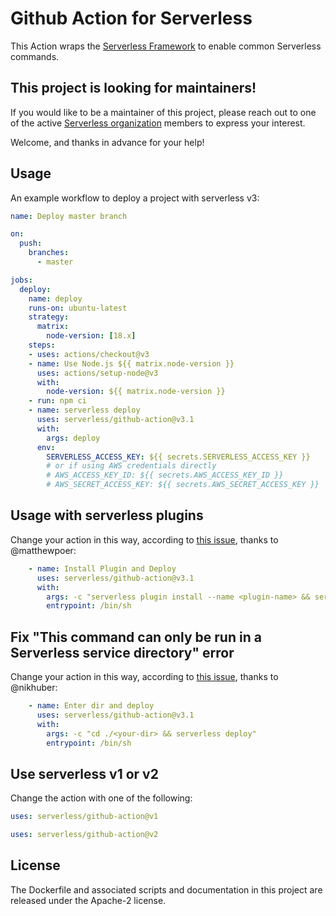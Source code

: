 # Github Action for Serverless

This Action wraps the [Serverless Framework](https://serverless.com) to enable common Serverless commands.

## This project is looking for maintainers!

If you would like to be a maintainer of this project, please reach out to one of the active [Serverless organization](https://github.com/serverless) members to express your interest.

Welcome, and thanks in advance for your help!

## Usage

An example workflow to deploy a project with serverless v3:


```yaml
name: Deploy master branch

on:
  push:
    branches:
      - master

jobs:
  deploy:
    name: deploy
    runs-on: ubuntu-latest
    strategy:
      matrix:
        node-version: [18.x]
    steps:
    - uses: actions/checkout@v3
    - name: Use Node.js ${{ matrix.node-version }}
      uses: actions/setup-node@v3
      with:
        node-version: ${{ matrix.node-version }}
    - run: npm ci
    - name: serverless deploy
      uses: serverless/github-action@v3.1
      with:
        args: deploy
      env:
        SERVERLESS_ACCESS_KEY: ${{ secrets.SERVERLESS_ACCESS_KEY }}
        # or if using AWS credentials directly
        # AWS_ACCESS_KEY_ID: ${{ secrets.AWS_ACCESS_KEY_ID }}
        # AWS_SECRET_ACCESS_KEY: ${{ secrets.AWS_SECRET_ACCESS_KEY }}
```

## Usage with serverless plugins
Change your action in this way, according to [this issue](https://github.com/serverless/github-action/issues/28), thanks to @matthewpoer:
```yaml
    - name: Install Plugin and Deploy
      uses: serverless/github-action@v3.1
      with:
        args: -c "serverless plugin install --name <plugin-name> && serverless deploy"
        entrypoint: /bin/sh
```

## Fix "This command can only be run in a Serverless service directory" error
Change your action in this way, according to [this issue](https://github.com/serverless/github-action/issues/53#issuecomment-1059839383), thanks to @nikhuber:
```yaml
    - name: Enter dir and deploy
      uses: serverless/github-action@v3.1
      with:
        args: -c "cd ./<your-dir> && serverless deploy"
        entrypoint: /bin/sh
```


## Use serverless v1 or v2
Change the action with one of the following:
```yaml
uses: serverless/github-action@v1
```
```yaml
uses: serverless/github-action@v2
```


## License

The Dockerfile and associated scripts and documentation in this project are released under the Apache-2 license.
